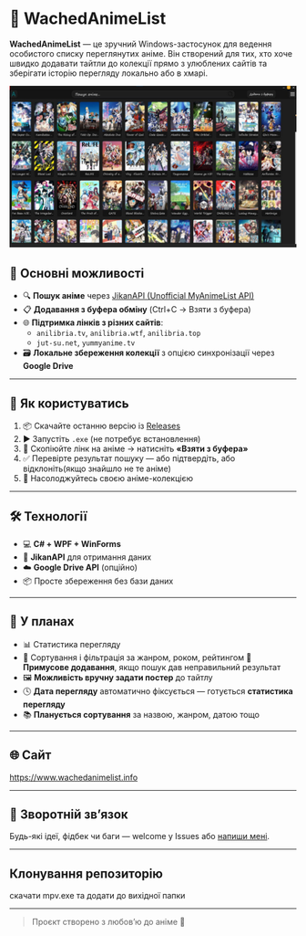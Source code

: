 # 🎌 WachedAnimeList

**WachedAnimeList** — це зручний Windows-застосунок для ведення особистого списку переглянутих аніме. Він створений для тих, хто хоче швидко додавати тайтли до колекції прямо з улюблених сайтів та зберігати історію перегляду локально або в хмарі.

![Preview](https://github.com/PLAZMATiZ/WatchedAnimeList/blob/master/Screenshot.jpg)

## 🔑 Основні можливості

- 🔍 **Пошук аніме** через [JikanAPI (Unofficial MyAnimeList API)](https://jikan.moe/)
- 📋 **Додавання з буфера обміну** (Ctrl+C → Взяти з буфера)
- 🌐 **Підтримка лінків з різних сайтів**:
  - `anilibria.tv`, `anilibria.wtf`, `anilibria.top`
  - `jut-su.net`, `yummyanime.tv`
- 🗃️ **Локальне збереження колекції** з опцією синхронізації через **Google Drive**

---

## 🚀 Як користуватись

1. 📦 Скачайте останню версію із [Releases](https://github.com/PLAZMATiZ/WachedAnimeList/releases)
2. ▶️ Запустіть `.exe` (не потребує встановлення)
3. 🔗 Скопіюйте лінк на аніме → натисніть **«Взяти з буфера»**
4. ✅ Перевірте результат пошуку — або підтвердіть, або відклоніть(якщо знайшло не те аніме)
5. 💾 Насолоджуйтесь своєю аніме-колекцією

---

## 🛠 Технології

- 💻 **C# + WPF + WinForms**
- 🔎 **JikanAPI** для отримання даних
- ☁️ **Google Drive API** (опційно)
- 📦 Просте збереження без бази даних

---

## 📌 У планах

- 📊 Статистика перегляду
- 🧮 Сортування і фільтрація за жанром, роком, рейтингом
   🧩 **Примусове додавання**, якщо пошук дав неправильний результат
- 🖼️ **Можливість вручну задати постер** до тайтлу
- 🕓 **Дата перегляду** автоматично фіксується — готується **статистика перегляду**
- 📚 **Планується сортування** за назвою, жанром, датою тощо
---

## 🌐 Сайт

https://www.wachedanimelist.info

---

## 🤝 Зворотній зв’язок

Будь-які ідеї, фідбек чи баги — welcome у Issues або [напиши мені](https://github.com/PLAZMATiZ).

---

## Клонування репозиторію 

скачати mpv.exe та додати до вихідної папки

---

> Проєкт створено з любов’ю до аніме 💖
